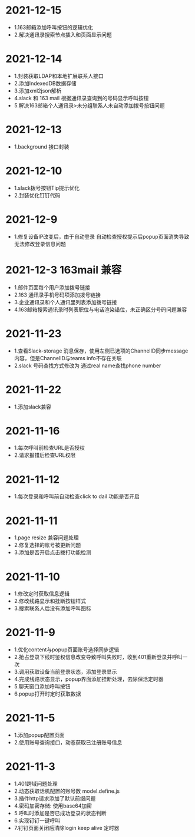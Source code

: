 # 2021-12-15

- 1.163邮箱添加呼叫按钮的逻辑优化
- 2.解决通讯录搜索节点插入和页面显示问题

# 2021-12-14

- 1.封装获取LDAP和本地扩展联系人接口
- 2.添加IndexedDB数据存储
- 3.添加xml2json解析
- 4.slack 和 163 mail 根据通讯录查询到的号码显示呼叫按钮
- 5.解决163邮箱个人通讯录>未分组联系人未自动添加拨号按钮问题

# 2021-12-13

- 1.background 接口封装

# 2021-12-10

- 1.slack拨号按钮Tip提示优化
- 2.封装优化钉钉代码

# 2021-12-9

- 1.修复设备IP改变后，由于自动登录 自动检查授权提示后popup页面消失导致无法修改登录信息问题

# 2021-12-3 163mail 兼容

- 1.邮件页面每个用户添加拨号链接
- 2.163 通讯录手机号码项添加拨号链接
- 3.企业通讯录和个人通讯里列表添加拨号链接
- 4.163邮箱搜索通讯录时列表职位与电话渲染错位，未正确区分号码问题兼容

# 2021-11-23

- 1.查看Slack-storage 消息保存，使用左侧已选项的ChannelID同步message内容，但是ChannelID与teams info不存在关联
- 2.slack 号码查找方式修改为 通过real name查找phone number

# 2021-11-22

- 1.添加slack兼容

# 2021-11-16

- 1.每次呼叫前检查URL是否授权
- 2.请求报错后检查URL权限

# 2021-11-12

- 1.每次登录和呼叫前自动检查click to dail 功能是否开启

# 2021-11-11

- 1.page resize 兼容问题处理
- 2.修复选择的账号被更新问题
- 3.添加是否开启点击拨打功能检测

# 2021-11-10

- 1.修改定时获取信息逻辑
- 2.修改线路显示和挂断按钮样式
- 3.搜索联系人后没有添加呼叫图标

# 2021-11-9

- 1.优化content与popup页面账号选择同步逻辑  
- 2.抢占登录下线时鉴权信息改变导致呼叫失败时，收到401重新登录并呼叫一次  
- 3.调用获取设备当前登录状态，添加登录显示  
- 4.完成线路状态显示，popup界面添加挂断处理，去除保活定时器
- 5.聊天窗口添加呼叫按钮
- 6.popup打开时定时获取数据

# 2021-11-5

- 1.添加popup配置页面
- 2.使用账号查询接口，动态获取已注册账号信息

# 2021-11-3

- 1.401跨域问题处理
- 2.动态获取话机配置的账号数 model.define.js 
- 3.插件http请求添加了默认前缀问题  
- 4.密码加密存储: 使用base64加密  
- 5.呼叫时添加是否已成功登录的状态判断 
- 6.实现钉钉一键呼叫
- 7.钉钉页面关闭后清除login keep alive 定时器
